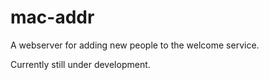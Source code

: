 # mac-addr

A webserver for adding new people to the welcome service.

Currently still under development.
